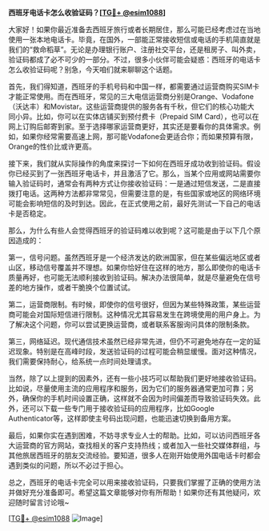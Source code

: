**西班牙电话卡怎么收验证码？[[TG💪+ @esim1088](https://t.me/s/esim1088)]**

大家好！如果你最近准备去西班牙旅行或者长期居住，那么可能已经考虑过在当地使用一张本地电话卡。毕竟，在国外，一部能正常接收短信或电话的手机简直就是我们的“救命稻草”。无论是办理银行账户、注册社交平台，还是租房子、叫外卖，验证码都成了必不可少的一部分。不过，很多小伙伴可能会疑惑：西班牙的电话卡怎么收验证码呢？别急，今天咱们就来聊聊这个话题。

首先，我们得知道，西班牙的手机号码和中国一样，都需要通过运营商购买SIM卡才能正常使用。而在西班牙，常见的三大电信运营商分别是Orange、Vodafone（沃达丰）和Movistar。这些运营商提供的服务各有千秋，但它们的核心功能大同小异。比如，你可以在实体店铺买到预付费卡（Prepaid SIM Card），也可以在网上订购后邮寄到家。至于选择哪家运营商更好，其实还是要看你的具体需求。例如，如果你经常需要高速上网，那可能Vodafone会更适合你；而如果预算有限，Orange的性价比或许更高。

接下来，我们就从实际操作的角度来探讨一下如何在西班牙成功收到验证码。假设你已经买到了一张西班牙电话卡，并且激活了它。那么，当某个应用或网站需要你输入验证码时，通常会有两种方式让你接收验证码：一是通过短信发送，二是直接拨打电话。这两种方法都非常常见，但需要注意的是，有些国家或地区的网络环境可能会影响短信的及时到达。因此，在正式使用之前，最好先测试一下自己的电话卡是否稳定。

那么，为什么有些人会觉得西班牙的验证码难以收到呢？这可能是由于以下几个原因造成的：

第一，信号问题。虽然西班牙是一个经济发达的欧洲国家，但在某些偏远地区或者山区，移动信号覆盖并不理想。如果你恰好住在这样的地方，那么即使你的电话卡质量再好，也可能无法顺利接收到验证码。解决办法很简单，就是尽量避免在信号差的地方操作，或者干脆换个位置试试。

第二，运营商限制。有时候，即使你的信号很好，但因为某些特殊政策，某些运营商可能会对国际短信进行限制。这种情况尤其容易发生在跨境使用的用户身上。为了解决这个问题，你可以尝试更换运营商，或者联系客服询问具体的限制条款。

第三，网络延迟。现代通信技术虽然已经非常先进，但仍不可避免地存在一定的延迟现象。特别是在高峰时段，发送验证码的过程可能会稍显缓慢。面对这种情况，我们需要保持耐心，给系统一点时间处理请求。

当然，除了以上提到的因素外，还有一些小技巧可以帮助我们更好地接收验证码。比如说，尽量使用主流的应用程序和服务，因为它们的服务器通常更加可靠；另外，确保你的手机时间设置正确，这样就不会因为时间偏差而导致验证码失效。此外，还可以下载一些专门用于接收验证码的应用程序，比如Google Authenticator等，这样即使主号码出现问题，也能迅速切换到备用方案。

最后，如果你实在遇到困难，不妨寻求专业人士的帮助。比如，可以访问西班牙各大运营商的官方网站，查找相关的客户支持热线；或者加入一些社交媒体群组，与其他旅居西班牙的朋友交流经验。要知道，很多人在刚开始使用外国电话卡时都会遇到类似的问题，所以不必过于担心。

总之，西班牙的电话卡完全可以用来接收验证码，只要我们掌握了正确的使用方法并做好充分准备即可。希望这篇文章能够对你有所帮助！如果你还有其他疑问，欢迎随时留言讨论哦~

[[TG💪+ @esim1088](https://t.me/s/esim1088) ![Image](https://i.postimg.cc/4NQfJmqS/Snipaste-2025-05-13-00-14-12.png)]
